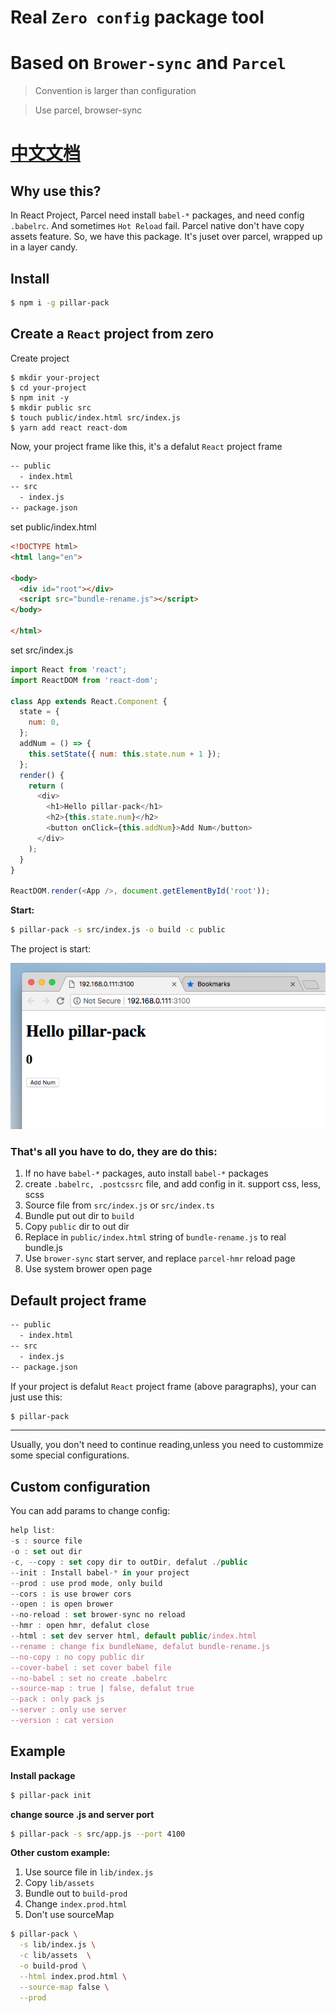 # Real `Zero config` package tool 
# Based on `Brower-sync` and `Parcel`

> Convention is larger than configuration

> Use parcel, browser-sync

# [中文文档](README-CN.md)

## Why use this?

In React Project, Parcel need install `babel-*` packages, and need config `.babelrc`. And sometimes `Hot Reload` fail.
Parcel native don't have copy assets feature. So, we have this package. It's juset over parcel, wrapped up in a layer candy.

## Install

```sh
$ npm i -g pillar-pack
```

## Create a `React` project from zero

Create project
```
$ mkdir your-project
$ cd your-project
$ npm init -y
$ mkdir public src
$ touch public/index.html src/index.js
$ yarn add react react-dom
```

Now, your project frame like this, it's a defalut `React` project frame

```sh
-- public
  - index.html
-- src
  - index.js
-- package.json
```

set public/index.html

```html
<!DOCTYPE html>
<html lang="en">

<body>
  <div id="root"></div>
  <script src="bundle-rename.js"></script>
</body>

</html>
```

set src/index.js

```js
import React from 'react';
import ReactDOM from 'react-dom';

class App extends React.Component {
  state = {
    num: 0,
  };
  addNum = () => {
    this.setState({ num: this.state.num + 1 });
  };
  render() {
    return (
      <div>
        <h1>Hello pillar-pack</h1>
        <h2>{this.state.num}</h2>
        <button onClick={this.addNum}>Add Num</button>
      </div>
    );
  }
}

ReactDOM.render(<App />, document.getElementById('root'));
```

**Start:**

```sh
$ pillar-pack -s src/index.js -o build -c public
```

The project is start:

![](.imgs/2018-08-04-13-48-36.png)

### That's all you have to do, they are do this:

1.  If no have `babel-*` packages, auto install `babel-*` packages
2.  create `.babelrc, .postcssrc` file, and add config in it. support css, less, scss
3.  Source file from `src/index.js` or `src/index.ts`
4.  Bundle put out dir to `build`
5.  Copy `public` dir to out dir
6.  Replace in `public/index.html` string of `bundle-rename.js` to real bundle.js
7.  Use `brower-sync` start server, and replace `parcel-hmr` reload page
8.  Use system brower open page

## Default project frame

```sh
-- public
  - index.html
-- src
  - index.js
-- package.json
```

If your project is defalut `React` project frame (above paragraphs), your can just use this:

```sh
$ pillar-pack
```

---

Usually, you don't need to continue reading,unless you need to custommize some special configurations.

## Custom configuration

You can add params to change config:

```js
help list:
-s : source file
-o : set out dir
-c, --copy : set copy dir to outDir, defalut ./public
--init : Install babel-* in your project
--prod : use prod mode, only build
--cors : is use brower cors
--open : is open brower
--no-reload : set brower-sync no reload
--hmr : open hmr, defalut close
--html : set dev server html, default public/index.html
--rename : change fix bundleName, defalut bundle-rename.js
--no-copy : no copy public dir
--cover-babel : set cover babel file
--no-babel : set no create .babelrc
--source-map : true | false, defalut true
--pack : only pack js
--server : only use server
--version : cat version
```

## Example

**Install package**

```sh
$ pillar-pack init
```

**change source .js and server port**

```sh
$ pillar-pack -s src/app.js --port 4100
```

**Other custom example:**

1.  Use source file in `lib/index.js`
2.  Copy `lib/assets`
3.  Bundle out to `build-prod`
4.  Change `index.prod.html`
5.  Don't use sourceMap

```sh
$ pillar-pack \
  -s lib/index.js \
  -c lib/assets  \
  -o build-prod \
  --html index.prod.html \
  --source-map false \
  --prod
```
